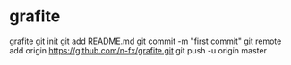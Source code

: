 # grafite
grafite
git init
git add README.md
git commit -m "first commit"
git remote add origin https://github.com/n-fx/grafite.git
git push -u origin master
